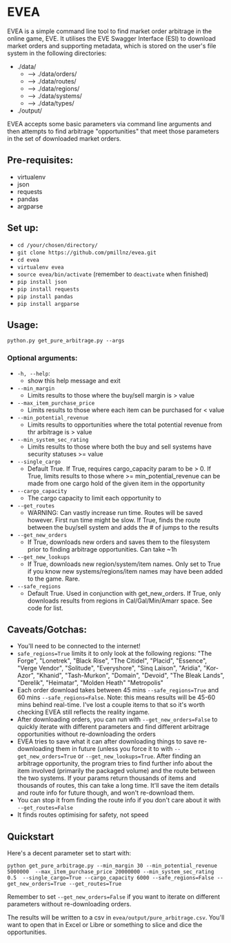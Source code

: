 # EVEA

EVEA is a simple command line tool to find market order arbitrage in the online game, EVE.
It utilises the EVE Swagger Interface (ESI) to download market orders and supporting metadata, which is stored on the user's file system in the following directories:

* ./data/
  * --> ./data/orders/
  * --> ./data/routes/
  * --> ./data/regions/
  * --> ./data/systems/
  * --> ./data/types/
* ./output/

EVEA accepts some basic parameters via command line arguments and then attempts to find arbitrage "opportunities" that meet those parameters in the set of downloaded market orders.

## Pre-requisites:
- virtualenv
- json
- requests
- pandas
- argparse

## Set up:
- `cd /your/chosen/directory/`
- `git clone https://github.com/pmillnz/evea.git`
- `cd evea`
- `virtualenv evea`
- `source evea/bin/activate` (remember to `deactivate` when finished)
- `pip install json`
- `pip install requests`
- `pip install pandas`
- `pip install argparse`

## Usage:

`python.py get_pure_arbitrage.py --args`

### Optional arguments:
* `-h, --help`:
  * show this help message and exit
* `--min_margin`
  * Limits results to those where the buy/sell margin is > value
* `--max_item_purchase_price`
  * Limits results to those where each item can be purchased for < value
* `--min_potential_revenue`
  * Limits results to opportunities where the total potential revenue from thr arbitrage is > value
* `--min_system_sec_rating`
  * Limits results to those where both the buy and sell systems have security statuses >= value
* `--single_cargo`
  * Default True. If True, requires cargo_capacity param to be > 0. If True, limits results to those where >= min_potential_revenue can be made from one cargo hold of the given item in the opportunity
* `--cargo_capacity`
  * The cargo capacity to limit each opportunity to
* `--get_routes`
  * WARNING: Can vastly increase run time. Routes will be saved however. First run time might be slow. If True, finds the route between the buy/sell system and adds the # of jumps to the results
* `--get_new_orders`
  * If True, downloads new orders and saves them to the filesystem prior to finding arbitrage opportunities. Can take ~1h
* `--get_new_lookups`
  * If True, downloads new region/system/item names. Only set to True if you know new systems/regions/item names may have been added to the game. Rare.
* `--safe_regions`
  * Default True. Used in conjunction with get_new_orders. If True, only downloads results from regions in Cal/Gal/Min/Amarr space. See code for list.

## Caveats/Gotchas:
- You'll need to be connected to the internet!
- `safe_regions=True` limits it to only look at the following regions:
  "The Forge",
  "Lonetrek",
  "Black Rise",
  "The Citidel",
  "Placid",
  "Essence",
  "Verge Vendor",
  "Solitude",
  "Everyshore",
  "Sinq Laison",
  "Aridia",
  "Kor-Azor",
  "Khanid",
  "Tash-Murkon",
  "Domain",
  "Devoid",
  "The Bleak Lands",
  "Derelik",
  "Heimatar",
  "Molden Heath"
  "Metropolis"
- Each order download takes between 45 mins `--safe_regions=True` and 60 mins `--safe_regions=False`. Note: this means results will be 45-60 mins behind real-time. I've lost a couple items to that so it's worth checking EVEA still reflects the reality ingame.
- After downloading orders, you can run with `--get_new_orders=False` to quickly iterate with different parameters and find different arbitrage opportunities without re-downloading the orders
- EVEA tries to save what it can after downloading things to save re-downloading them in future (unless you force it to with `--get_new_orders=True` or `--get_new_lookups=True`. After finding an arbitrage opportunity, the program tries to find further info about the item involved (primarily the packaged volume) and the route between the two systems. If your params return thousands of items and thousands of routes, this can take a long time. It'll save the item details and route info for future though, and won't re-download them.
- You can stop it from finding the route info if you don't care about it with `--get_routes=False`
- It finds routes optimising for safety, not speed

## Quickstart

Here's a decent parameter set to start with:

`python get_pure_arbitrage.py --min_margin 30 --min_potential_revenue 5000000  --max_item_purchase_price 20000000 --min_system_sec_rating 0.5  --single_cargo=True --cargo_capacity 6000 --safe_regions=False --get_new_orders=True --get_routes=True`

Remember to set `--get_new_orders=False` if you want to iterate on different parameters without re-downloading orders.

The results will be written to a csv in `evea/output/pure_arbitrage.csv`. You'll want to open that in Excel or Libre or something to slice and dice the opportunities.
